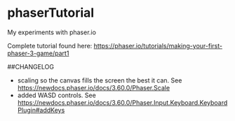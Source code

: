 # phaserTutorial

My experiments with phaser.io

Complete tutorial found here: https://phaser.io/tutorials/making-your-first-phaser-3-game/part1

##CHANGELOG
- scaling so the canvas fills the screen the best it can. See https://newdocs.phaser.io/docs/3.60.0/Phaser.Scale
- added WASD controls. See https://newdocs.phaser.io/docs/3.60.0/Phaser.Input.Keyboard.KeyboardPlugin#addKeys
